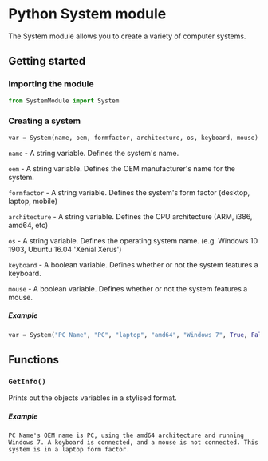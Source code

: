 # Python System module

The System module allows you to create a variety of computer systems.

## Getting started

### Importing the module
```python
from SystemModule import System
```

### Creating a system
```python
var = System(name, oem, formfactor, architecture, os, keyboard, mouse)
```

`name` - A string variable. Defines the system's name.

`oem` - A string variable. Defines the OEM manufacturer's name for the system.

`formfactor` - A string variable. Defines the system's form factor (desktop, laptop, mobile)

`architecture` - A string variable. Defines the CPU architecture (ARM, i386, amd64, etc)

`os` - A string variable. Defines the operating system name. (e.g. Windows 10 1903, Ubuntu 16.04 'Xenial Xerus')

`keyboard` - A boolean variable. Defines whether or not the system features a keyboard.

`mouse` - A boolean variable. Defines whether or not the system features a mouse.

##### Example
```python
var = System("PC Name", "PC", "laptop", "amd64", "Windows 7", True, False)
```

## Functions

### `GetInfo()`

Prints out the objects variables in a stylised format.

##### Example
```
PC Name's OEM name is PC, using the amd64 architecture and running Windows 7. A keyboard is connected, and a mouse is not connected. This system is in a laptop form factor.
```
